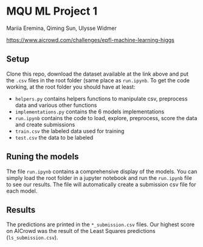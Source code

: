 # MQU ML Project 1
Mariia Eremina, Qiming Sun, Ulysse Widmer

https://www.aicrowd.com/challenges/epfl-machine-learning-higgs

## Setup
Clone this repo, download the dataset available at the link above and put the `.csv` files in the root folder (same place as `run.ipynb`.
To get the code working, at the root folder you should have at least:
 - `helpers.py` contains helpers functions to manipulate csv, preprocess data and various other functions
 - `implementations.py` contains the 6 models implementations
 - `run.ipynb` contains the code to load, explore, preprocess, score the data and create submissions
 - `train.csv` the labeled data used for training
 - `test.csv` the data to be labeled
 
## Runing the models
The file `run.ipynb` contains a comprehensive display of the models. You can simply load the root folder in a jupyter notebook and run the `run.ipynb` file to see our results. The file will automatically create a submission csv file for each model.

## Results
The predictions are printed in the `*_submission.csv` files. Our highest score on AICrowd was the result of the Least Squares predictions (`ls_submission.csv`).
